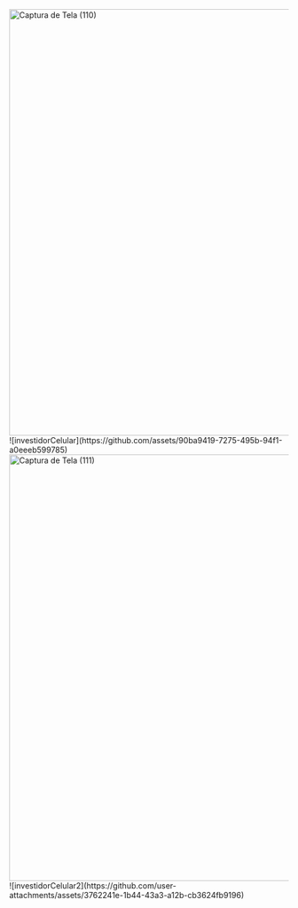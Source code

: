 <img width="1366" height="768" alt="Captura de Tela (110)" src="https://github.com/user-attachments/assets/6a175474-22f1-4af3-afe4-534ee5b66cae" />
![investidorCelular](https://github.com/assets/90ba9419-7275-495b-94f1-a0eeeb599785)

<img width="1366" height="768" alt="Captura de Tela (111)" src="https://github.com/user-attachments/assets/92133df2-072d-4308-a8e7-f83f92d961cd" />
![investidorCelular2](https://github.com/user-attachments/assets/3762241e-1b44-43a3-a12b-cb3624fb9196)
